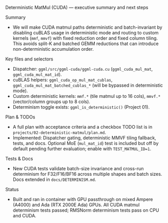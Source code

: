 Deterministic MatMul (CUDA) — executive summary and next steps

Summary
- We will make CUDA matmul paths deterministic and batch-invariant by disabling cuBLAS usage in deterministic mode and routing to custom kernels (`mmf`, `mmvf`) with fixed reduction order and fixed column tiling. This avoids split-K and batched GEMM reductions that can introduce non-deterministic accumulation order.

Key files and selectors
- Dispatcher: `ggml/src/ggml-cuda/ggml-cuda.cu` (`ggml_cuda_mul_mat`, `ggml_cuda_mul_mat_id`).
- cuBLAS helpers: `ggml_cuda_op_mul_mat_cublas`, `ggml_cuda_mul_mat_batched_cublas_*` (will be bypassed in deterministic mode).
- Custom deterministic kernels: `mmf.*` (tile matmul up to 16 cols), `mmvf.*` (vector/column groups up to 8 cols).
- Determinism toggle exists: `ggml_is_deterministic()` (Project 01).

Plan & TODOs
- A full plan with acceptance criteria and a checkbox TODO list is in `projects/02-deterministic-matmul/plan.md`.
- Implemented: Dispatcher gating, deterministic MMVF tiling fallback, tests, and docs. Optional MoE (`mul_mat_id`) test is included but off by default pending further evaluation; enable with `TEST_MATMUL_ID=1`.

Tests & Docs
- New CUDA tests validate batch-size invariance and cross-run determinism for F32/F16/BF16 across multiple shapes and batch sizes. Docs extended in `docs/DETERMINISM.md`.

Status
- Built and ran in container with GPU passthrough on mixed Ampere (A4000) and Ada (RTX 2000E Ada) GPUs. All CUDA matmul determinism tests passed; RMSNorm determinism tests pass on CPU and CUDA.
